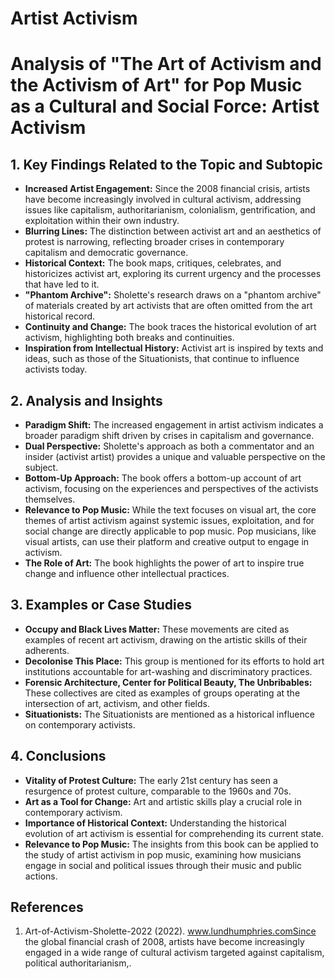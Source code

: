 # Artist Activism

# Analysis of "The Art of Activism and the Activism of Art" for Pop Music as a Cultural and Social Force: Artist Activism

## 1. Key Findings Related to the Topic and Subtopic

*   **Increased Artist Engagement:** Since the 2008 financial crisis, artists have become increasingly involved in cultural activism, addressing issues like capitalism, authoritarianism, colonialism, gentrification, and exploitation within their own industry.
*   **Blurring Lines:** The distinction between activist art and an aesthetics of protest is narrowing, reflecting broader crises in contemporary capitalism and democratic governance.
*   **Historical Context:** The book maps, critiques, celebrates, and historicizes activist art, exploring its current urgency and the processes that have led to it.
*   **"Phantom Archive":** Sholette's research draws on a "phantom archive" of materials created by art activists that are often omitted from the art historical record.
*   **Continuity and Change:** The book traces the historical evolution of art activism, highlighting both breaks and continuities.
*   **Inspiration from Intellectual History:** Activist art is inspired by texts and ideas, such as those of the Situationists, that continue to influence activists today.

## 2. Analysis and Insights

*   **Paradigm Shift:** The increased engagement in artist activism indicates a broader paradigm shift driven by crises in capitalism and governance.
*   **Dual Perspective:** Sholette's approach as both a commentator and an insider (activist artist) provides a unique and valuable perspective on the subject.
*   **Bottom-Up Approach:** The book offers a bottom-up account of art activism, focusing on the experiences and perspectives of the activists themselves.
*   **Relevance to Pop Music:** While the text focuses on visual art, the core themes of artist activism against systemic issues, exploitation, and for social change are directly applicable to pop music. Pop musicians, like visual artists, can use their platform and creative output to engage in activism.
*   **The Role of Art:** The book highlights the power of art to inspire true change and influence other intellectual practices.

## 3. Examples or Case Studies

*   **Occupy and Black Lives Matter:** These movements are cited as examples of recent art activism, drawing on the artistic skills of their adherents.
*   **Decolonise This Place:** This group is mentioned for its efforts to hold art institutions accountable for art-washing and discriminatory practices.
*   **Forensic Architecture, Center for Political Beauty, The Unbribables:** These collectives are cited as examples of groups operating at the intersection of art, activism, and other fields.
*   **Situationists:** The Situationists are mentioned as a historical influence on contemporary activists.

## 4. Conclusions

*   **Vitality of Protest Culture:** The early 21st century has seen a resurgence of protest culture, comparable to the 1960s and 70s.
*   **Art as a Tool for Change:** Art and artistic skills play a crucial role in contemporary activism.
*   **Importance of Historical Context:** Understanding the historical evolution of art activism is essential for comprehending its current state.
*   **Relevance to Pop Music:** The insights from this book can be applied to the study of artist activism in pop music, examining how musicians engage in social and political issues through their music and public actions.


## References

1. Art-of-Activism-Sholette-2022 (2022). www.lundhumphries.comSince the global financial crash of 2008, artists have become  increasingly engaged in a wide range of cultural activism  targeted against capitalism, political authoritarianism,.
